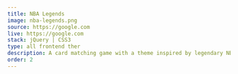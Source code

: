 ```yaml
---
title: NBA Legends
image: nba-legends.png
source: https://google.com
live: https://google.com
stack: jQuery | CSS3
type: all frontend ther
description: A card matching game with a theme inspired by legendary NBA players
order: 2
---
```

